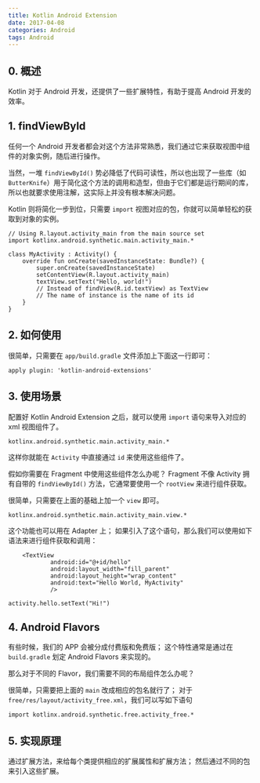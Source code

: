 ```yaml
---
title: Kotlin Android Extension
date: 2017-04-08
categories: Android
tags: Android
---
```


## 0. 概述

Kotlin 对于 Android 开发，还提供了一些扩展特性，有助于提高 Android 开发的效率。

## 1. findViewById

任何一个 Android 开发者都会对这个方法非常熟悉，我们通过它来获取视图中组件的对象实例，随后进行操作。

当然，一堆 `findViewById()` 势必降低了代码可读性，所以也出现了一些库（如 `ButterKnife`）用于简化这个方法的调用和造型，但由于它们都是运行期间的库，所以也就要求使用注解，这实际上并没有根本解决问题。

Kotlin 则将简化一步到位，只需要 `import` 视图对应的包，你就可以简单轻松的获取到对象的实例。

```
// Using R.layout.activity_main from the main source set
import kotlinx.android.synthetic.main.activity_main.*

class MyActivity : Activity() {
    override fun onCreate(savedInstanceState: Bundle?) {
        super.onCreate(savedInstanceState)
        setContentView(R.layout.activity_main)
        textView.setText("Hello, world!")
        // Instead of findView(R.id.textView) as TextView
        // The name of instance is the name of its id
    }
}
```

## 2. 如何使用

很简单，只需要在 `app/build.gradle` 文件添加上下面这一行即可：

```
apply plugin: 'kotlin-android-extensions'
```

## 3. 使用场景

配置好 Kotlin Android Extension 之后，就可以使用 `import` 语句来导入对应的 xml 视图组件了。

```
kotlinx.android.synthetic.main.activity_main.*
```

这样你就能在 `Activity` 中直接通过 `id` 来使用这些组件了。

假如你需要在 Fragment 中使用这些组件怎么办呢？
Fragment 不像 Activity 拥有自带的 `findViewById()` 方法，它通常要使用一个 `rootView` 来进行组件获取。

很简单，只需要在上面的基础上加一个 `view` 即可。

```
kotlinx.android.synthetic.main.activity_main.view.*
```

这个功能也可以用在 Adapter 上；
如果引入了这个语句，那么我们可以使用如下语法来进行组件获取和调用：

```
    <TextView
            android:id="@+id/hello"
            android:layout_width="fill_parent"
            android:layout_height="wrap_content"
            android:text="Hello World, MyActivity"
            />
```

```
activity.hello.setText("Hi!")
```

## 4. Android Flavors

有些时候，我们的 APP 会被分成付费版和免费版；
这个特性通常是通过在 `build.gradle` 划定 Android Flavors 来实现的。

那么对于不同的 Flavor，我们需要不同的布局组件怎么办呢？

很简单，只需要把上面的 `main` 改成相应的包名就行了；
对于 `free/res/layout/activity_free.xml`，我们可以写如下语句

```
import kotlinx.android.synthetic.free.activity_free.*
```

## 5. 实现原理

通过扩展方法，来给每个类提供相应的扩展属性和扩展方法；
然后通过不同的包来引入这些扩展。
